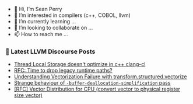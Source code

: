 - 👋 Hi, I’m Sean Perry
- 👀 I’m interested in compilers (c++, COBOL, llvm)
- 🌱 I’m currently learning ...
- 💞️ I’m looking to collaborate on ...
- 📫 How to reach me ...

<!---
s66perry/s66perry is a ✨ special ✨ repository because its `README.md` (this file) appears on your GitHub profile.
You can click the Preview link to take a look at your changes.
--->
### 📕 Latest LLVM Discourse Posts

<!-- DISCOURSE-LLVM:START -->
- [Thread Local Storage doesn&#39;t optimize in c++ clang-cl](https://discourse.llvm.org/t/thread-local-storage-doesnt-optimize-in-c-clang-cl/79742#post_3)
- [RFC: Time to drop legacy runtime paths?](https://discourse.llvm.org/t/rfc-time-to-drop-legacy-runtime-paths/64628?page=2#post_36)
- [Understanding Vectorization Failure with transform.structured.vectorize](https://discourse.llvm.org/t/understanding-vectorization-failure-with-transform-structured-vectorize/79772#post_1)
- [Strange behaviour of `-buffer-deallocation-simplification` pass](https://discourse.llvm.org/t/strange-behaviour-of-buffer-deallocation-simplification-pass/79755#post_6)
- [[RFC] Vector Distribution for CPU &lpar;convert vector to physical register size vector&rpar;](https://discourse.llvm.org/t/rfc-vector-distribution-for-cpu-convert-vector-to-physical-register-size-vector/79260?page=2#post_24)
<!-- DISCOURSE-LLVM:END -->
